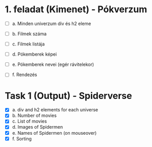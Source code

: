 # 1. feladat (Kimenet) - Pókverzum

- [ ] a. Minden univerzum div és h2 eleme
- [ ] b. Filmek száma
- [ ] c. Filmek listája
- [ ] d. Pókemberek képei
- [ ] e. Pókemberek nevei (egér rávitelekor)
- [ ] f. Rendezés


# Task 1 (Output) - Spiderverse

- [X] a. div and h2 elements for each universe
- [X] b. Number of movies
- [X] c. List of movies
- [X] d. Images of Spidermen
- [X] e. Names of Spidermen (on mouseover)
- [X] f. Sorting